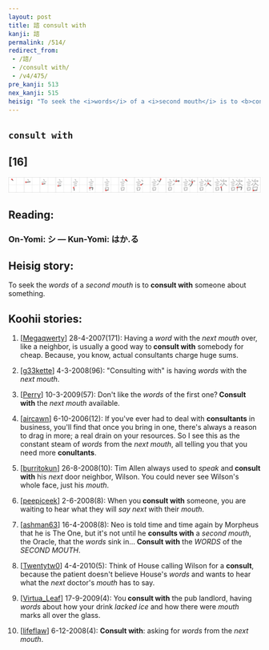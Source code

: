 ```yaml
---
layout: post
title: 諮 consult with
kanji: 諮
permalink: /514/
redirect_from:
 - /諮/
 - /consult with/
 - /v4/475/
pre_kanji: 513
nex_kanji: 515
heisig: "To seek the <i>words</i> of a <i>second mouth</i> is to <b>consult with</b> someone about something."
---
```


## `consult with`

## [16]

<div class="stroke"><img src="../images/E8ABAE.png" /></div>

## Reading:

### On-Yomi: シ &mdash; Kun-Yomi: はか.る

## Heisig story:

To seek the <i>words</i> of a <i>second mouth</i> is to <b>consult with</b> someone about something.

## Koohii stories:

1) [<a href="http://kanji.koohii.com/profile/Megaqwerty">Megaqwerty</a>] 28-4-2007(171): Having a <em>word</em> with the <em>next mouth</em> over, like a neighbor, is usually a good way to<strong> consult with</strong> somebody for cheap. Because, you know, actual consultants charge huge sums.

2) [<a href="http://kanji.koohii.com/profile/g33kette">g33kette</a>] 4-3-2008(96): &quot;Consulting with&quot; is having <em>words</em> with the <em>next mouth</em>.

3) [<a href="http://kanji.koohii.com/profile/Perry">Perry</a>] 10-3-2009(57): Don&#039;t like the <em>words</em> of the first one?<strong> Consult with</strong> the <em>next mouth</em> available.

4) [<a href="http://kanji.koohii.com/profile/aircawn">aircawn</a>] 6-10-2006(12): If you&#039;ve ever had to deal with <strong>consultants</strong> in business, you&#039;ll find that once you bring in one, there&#039;s always a reason to drag in more; a real drain on your resources. So I see this as the constant steam of <em>words</em> from the <em>next mouth</em>, all telling you that you need more <strong>conultants</strong>.

5) [<a href="http://kanji.koohii.com/profile/burritokun">burritokun</a>] 26-8-2008(10): Tim Allen always used to <em>speak</em> and<strong> consult with</strong> his <em>next</em> door neighbor, Wilson. You could never see Wilson&#039;s whole face, just his <em>mouth</em>.

6) [<a href="http://kanji.koohii.com/profile/peepiceek">peepiceek</a>] 2-6-2008(8): When you<strong> consult with</strong> someone, you are waiting to hear what they will <em>say next</em> with their <em>mouth</em>.

7) [<a href="http://kanji.koohii.com/profile/ashman63">ashman63</a>] 16-4-2008(8): Neo is told time and time again by Morpheus that he is The One, but it&#039;s not until he <strong>consults with</strong> a <em>second mouth</em>, the Oracle, that the <em>words</em> sink in...<strong> Consult with</strong> the <em>WORDS</em> of the <em>SECOND MOUTH</em>.

8) [<a href="http://kanji.koohii.com/profile/Twentytw0">Twentytw0</a>] 4-4-2010(5): Think of House calling Wilson for a <strong>consult</strong>, because the patient doesn&#039;t believe House&#039;s <em>words</em> and wants to hear what the <em>next</em> doctor&#039;s <em>mouth</em> has to say.

9) [<a href="http://kanji.koohii.com/profile/Virtua_Leaf">Virtua_Leaf</a>] 17-9-2009(4): You<strong> consult with</strong> the pub landlord, having <em>words</em> about how your drink <em>lacked ice</em> and how there were <em>mouth</em> marks all over the glass.

10) [<a href="http://kanji.koohii.com/profile/lifeflaw">lifeflaw</a>] 6-12-2008(4): <strong>Consult with</strong>: asking for <em>words</em> from the <em>next</em> <em>mouth</em>.
